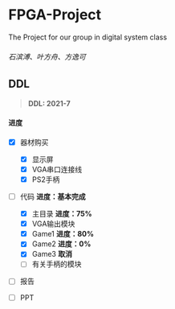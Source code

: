 # FPGA-Project
The Project for our group in digital system class
###### 石滨溥、叶方舟、方逸可

## DDL
> **DDL: 2021-7**
#### 进度
- [x] 器材购买
  - [x] 显示屏
  - [x] VGA串口连接线
  - [x] PS2手柄
- [ ] 代码  **进度：基本完成**
  - [x] 主目录 **进度：75%**
  - [x] VGA输出模块
  - [x] Game1 **进度：80%**
  - [x] Game2 **进度：0%**
  - [x] Game3 **取消**
  - [ ] 有关手柄的模块
- [ ] 报告
- [ ] PPT

